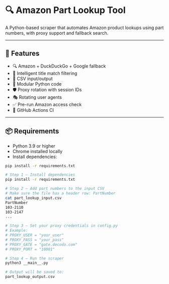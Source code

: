 # 🔍 Amazon Part Lookup Tool

A Python-based scraper that automates Amazon product lookups using part numbers, with proxy support and fallback search.

---

## 🚀 Features

- 🔍 Amazon + DuckDuckGo + Google fallback
- 🧠 Intelligent title match filtering
- 📄 CSV input/output
- 🧰 Modular Python code
- 🛡️ Proxy rotation with session IDs
- 🎭 Rotating user agents
- ✅ Pre-run Amazon access check
- 🧪 GitHub Actions CI

---

## 📦 Requirements

- Python 3.9 or higher
- Chrome installed locally
- Install dependencies:

```bash
pip install -r requirements.txt

# Step 1 — Install dependencies
pip install -r requirements.txt

# Step 2 — Add part numbers to the input CSV
# Make sure the file has a header row: PartNumber
cat part_lookup_input.csv
PartNumber
103-2110
103-2147
...

# Step 3 — Set your proxy credentials in config.py
# Example:
# PROXY_USER = "your_user"
# PROXY_PASS = "your_pass"
# PROXY_GATE = "gate.decodo.com"
# PROXY_PORT = "10001"

# Step 4 — Run the scraper
python3 __main__.py

# Output will be saved to:
part_lookup_output.csv
